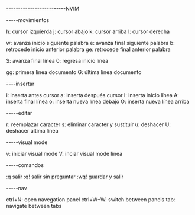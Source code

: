 -------------------------NVIM

-----movimientos

h: cursor izquierda
j: cursor abajo
k: cursor arriba
l: cursor derecha

w: avanza inicio siguiente palabra
e: avanza final siguiente palabra
b: retrocede inicio anterior palabra
ge: retrocede final anterior palabra

$: avanza final línea
0: regresa inicio línea

gg: primera línea documento
G: última línea documento

----insertar

i: inserta antes cursor
a: inserta después cursor
I: inserta inicio línea
A: inserta final línea
o: inserta nueva línea debajo
O: inserta nueva línea arriba

-----editar

r: reemplazar caracter
s: eliminar caracter y sustituir
u: deshacer
U: deshacer última línea

-----visual mode

v: iniciar visual mode
V: inciar visual mode línea

-----comandos

:q  salir
:q! salir sin preguntar
:wq! guardar y salir

-----nav

ctrl+N: open navegation panel
ctrl+W+W: switch between panels
tab: navigate between tabs


